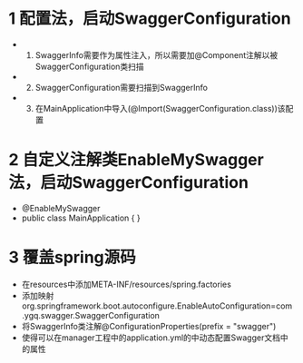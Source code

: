 # 1 配置法，启动SwaggerConfiguration
- 1. SwaggerInfo需要作为属性注入，所以需要加@Component注解以被SwaggerConfiguration类扫描
- 2. SwaggerConfiguration需要扫描到SwaggerInfo
- 3. 在MainApplication中导入(@Import(SwaggerConfiguration.class))该配置
# 2 自定义注解类EnableMySwagger法，启动SwaggerConfiguration
- @EnableMySwagger
- public class MainApplication {    }
# 3 覆盖spring源码
- 在resources中添加META-INF/resources/spring.factories
- 添加映射org.springframework.boot.autoconfigure.EnableAutoConfiguration=com.ygq.swagger.SwaggerConfiguration
- 将SwaggerInfo类注解@ConfigurationProperties(prefix = "swagger")
- 使得可以在manager工程中的application.yml的中动态配置Swagger文档中的属性